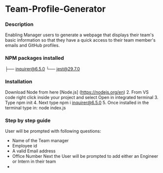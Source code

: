 # Team-Profile-Generator
### Description
Enabling Manager users  to generate a webpage that displays their team's basic information so that they have a quick access to their team member's emails and GitHub profiles.

### NPM packages installed
├── inquirer@6.5.0
└── jest@29.7.0
### Installation
Download Node from here [Node.js] (https://nodejs.org/en)
 2. From VS code right click inside your project and select Open in integrated terminal
 3. Type npm init
 4. Next type npm i inquirer@6.5.0
 5. Once installed in the terminal type in: node index.js
 ### Step by step guide
 User will be prompted with following questions:
 - Name of the Team manager
 - Employee id
 - A valid Email address
 - Office Number
Next the User will be prompted to add either an Engineer or Intern in their team
-

 
 
